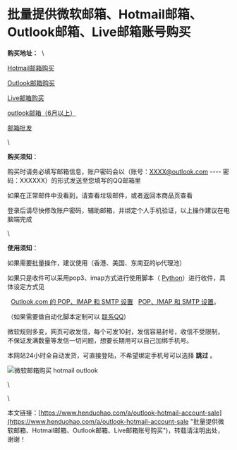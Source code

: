 # 批量提供微软邮箱、Hotmail邮箱、Outlook邮箱、Live邮箱账号购买
**购买地址：**  \
[Hotmail邮箱购买](https://www.henduohao.com/product/1037.html "Hotmail邮箱购买")

[Outlook邮箱购买](https://www.henduohao.com/product/1038.html "Outlook邮箱购买")

[Live邮箱购买](https://www.henduohao.com/product/1039.html "Live邮箱购买")

[outlook邮箱（6月以上）](https://www.henduohao.com/product/1051.html "outlook邮箱（6月以上）购买")

[邮箱批发](https://www.henduohao.com/tag/wholesale-email "邮箱购买 Gmail邮箱 跨境电商 邮件营销 outlook hotmail 亚马逊账号 小号购买 邮箱批发")

\


**购买须知**：

购买时请务必填写邮箱信息，账户密码会以（账号：XXXX@outlook.com ---- 密码：XXXXXX）的形式发送至您填写的QQ邮箱里

如果在正常邮件中没看到，请查看垃圾邮件，或者返回本商品页查看

登录后请尽快修改账户密码，辅助邮箱，并绑定个人手机验证，以上操作建议在电脑端完成

\


**使用须知**：

如果需要批量操作，建议使用（香港、美国、东南亚的ip代理池）

如果只是收件可以采用pop3、imap方式进行使用脚本（ [Python](https://github.com/zhangyunhao116/zmail)）进行收件，具体设定方式见  

  [Outlook.com 的 POP、IMAP 和 SMTP 设置](https://support.microsoft.com/zh-cn/office/outlook-com-%E7%9A%84-pop-imap-%E5%92%8C-smtp-%E8%AE%BE%E7%BD%AE-d088b986-291d-42b8-9564-9c414e2aa040)   [POP、IMAP 和 SMTP 设置](https://support.microsoft.com/zh-cn/office/pop-imap-%E5%92%8C-smtp-%E8%AE%BE%E7%BD%AE-8361e398-8af4-4e97-b147-6c6c4ac95353)。

（如果需要做自动化脚本定制可以 [联系QQ](https://wpa.qq.com/msgrd?v=3&uin=528931380&site=qq&menu=yes)）

微软规则多变，网页可收发信，每个可发10封，发信容易封号，收信不受限制，不保证发满数量等发信一切问题，想要长期用可以自己加绑手机号。

本网站24小时全自动发货，可直接登陆，不希望绑定手机号可以选择 **跳过** 。

![微软邮箱购买 hotmail outlook](https://p3-juejin.byteimg.com/tos-cn-i-k3u1fbpfcp/b07cb17b45f145e884976e2e51fffe16~tplv-k3u1fbpfcp-zoom-1.image)

\


\


本文链接：[https://www.henduohao.com/a/outlook-hotmail-account-sale](https://www.henduohao.com/a/outlook-hotmail-account-sale "批量提供微软邮箱、Hotmail邮箱、Outlook邮箱、Live邮箱账号购买")，转载请注明出处，谢谢！